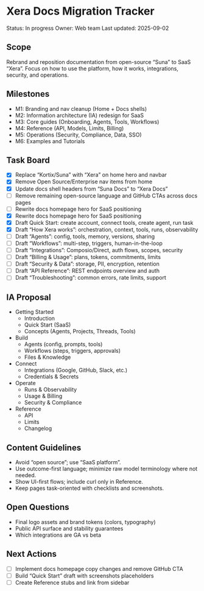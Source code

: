 # Xera Docs Migration Tracker

Status: In progress
Owner: Web team
Last updated: 2025-09-02

## Scope
Rebrand and reposition documentation from open-source “Suna” to SaaS “Xera”. Focus on how to use the platform, how it works, integrations, security, and operations.

## Milestones
- M1: Branding and nav cleanup (Home + Docs shells)
- M2: Information architecture (IA) redesign for SaaS
- M3: Core guides (Onboarding, Agents, Tools, Workflows)
- M4: Reference (API, Models, Limits, Billing)
- M5: Operations (Security, Compliance, Data, SSO)
- M6: Examples and Tutorials

## Task Board

- [x] Replace “Kortix/Suna” with “Xera” on home hero and navbar
- [x] Remove Open Source/Enterprise nav items from home
- [x] Update docs shell headers from “Suna Docs” to “Xera Docs”
- [ ] Remove remaining open-source language and GitHub CTAs across docs pages
- [ ] Rewrite docs homepage hero for SaaS positioning
- [x] Rewrite docs homepage hero for SaaS positioning
- [x] Draft Quick Start: create account, connect tools, create agent, run task
- [x] Draft “How Xera works”: orchestration, context, tools, runs, observability
- [ ] Draft “Agents”: config, tools, memory, versions, sharing
- [ ] Draft “Workflows”: multi-step, triggers, human-in-the-loop
- [ ] Draft “Integrations”: Composio/Direct, auth flows, scopes, security
- [ ] Draft “Billing & Usage”: plans, tokens, commitments, limits
- [ ] Draft “Security & Data”: storage, PII, encryption, retention
- [ ] Draft “API Reference”: REST endpoints overview and auth
- [ ] Draft “Troubleshooting”: common errors, rate limits, support

## IA Proposal

- Getting Started
  - Introduction
  - Quick Start (SaaS)
  - Concepts (Agents, Projects, Threads, Tools)
- Build
  - Agents (config, prompts, tools)
  - Workflows (steps, triggers, approvals)
  - Files & Knowledge
- Connect
  - Integrations (Google, GitHub, Slack, etc.)
  - Credentials & Secrets
- Operate
  - Runs & Observability
  - Usage & Billing
  - Security & Compliance
- Reference
  - API
  - Limits
  - Changelog

## Content Guidelines
- Avoid “open source”; use “SaaS platform”.
- Use outcome-first language; minimize raw model terminology where not needed.
- Show UI-first flows; include curl only in Reference.
- Keep pages task-oriented with checklists and screenshots.

## Open Questions
- Final logo assets and brand tokens (colors, typography)
- Public API surface and stability guarantees
- Which integrations are GA vs beta

## Next Actions
- [ ] Implement docs homepage copy changes and remove GitHub CTA
- [ ] Build “Quick Start” draft with screenshots placeholders
- [ ] Create Reference stubs and link from sidebar
